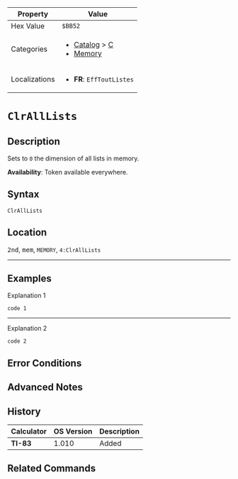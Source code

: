 | Property      | Value |
|---------------|-------|
| Hex Value     | `$BB52`|
| Categories    | <ul><li>[Catalog](../categories/Catalog.md) > [C](../categories/Catalog.md#C)</li><li>[Memory](../categories/Memory.md)</li></ul> |
| Localizations | <ul><li><b>FR</b>: `EffToutListes`</li></ul> |

# `ClrAllLists`

## Description
Sets to `0` the dimension of all lists in memory.


<b>Availability</b>: Token available everywhere.

## Syntax
`ClrAllLists`

## Location
<kbd>2nd</kbd>, <kbd>mem</kbd>, `MEMORY`, `4:ClrAllLists`
<hr>

## Examples

Explanation 1
```ti-basic
code 1
```
---
Explanation 2
```ti-basic
code 2
```

## Error Conditions


## Advanced Notes


## History
| Calculator | OS Version | Description |
|------------|------------|-------------|
| <b>TI-83</b> | 1.010 | Added

## Related Commands

    